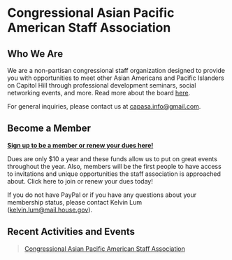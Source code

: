 <div id="fb-root"></div>
<script async defer crossorigin="anonymous" src="https://connect.facebook.net/en_US/sdk.js#xfbml=1&version=v5.0"></script>

# Congressional Asian Pacific American Staff Association

## Who We Are

We are a non-partisan congressional staff organization designed to provide you with opportunities to meet other Asian Americans and Pacific Islanders on Capitol Hill through professional development seminars, social networking events, and more. Read more about the board [here](board.html).

For general inquiries, please contact us at [capasa.info@gmail.com](mailto:capasa.info@gmail.com).


## Become a Member

[**Sign up to be a member or renew your dues here!**](https://form.jotform.com/72825217993163)

Dues are only $10 a year and these funds allow us to put on great events throughout the year. Also, members will be the first people to have access to invitations and unique opportunities the staff association is approached about. Click here to join or renew your dues today!

If you do not have PayPal or if you have any questions about your membership status, please contact Kelvin Lum ([kelvin.lum@mail.house.gov](mailto:kelvin.lum@mail.house.gov)). 


## Recent Activities and Events
 
<div class="fb-page" data-href="https://www.facebook.com/CongressionalAPAStaff/" data-tabs="timeline,events" data-width="500" data-height="" data-small-header="true" data-adapt-container-width="true" data-hide-cover="false" data-show-facepile="false"><blockquote cite="https://www.facebook.com/CongressionalAPAStaff/" class="fb-xfbml-parse-ignore"><a href="https://www.facebook.com/CongressionalAPAStaff/">Congressional Asian Pacific American Staff Association</a></blockquote></div>
